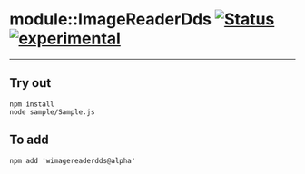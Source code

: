 
# module::ImageReaderDds  [![Status](https://github.com/Wandalen/wImageReaderDds/workflows/Test/badge.svg)](https://github.com/Wandalen/wImageReaderDds/actions?query=workflow%3ATest) [![experimental](https://img.shields.io/badge/stability-experimental-orange.svg)](https://github.com/emersion/stability-badges#experimental)

___

## Try out
```
npm install
node sample/Sample.js
```

## To add
```
npm add 'wimagereaderdds@alpha'
```

